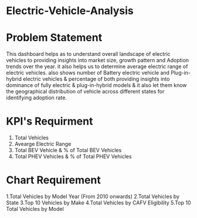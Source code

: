 # Electric-Vehicle-Analysis
# Problem Statement
This dashboard helps as to understand overall landscape of electric vehicles to providing insights into market size, growth pattern and Adoption trends over the year.
it also helps us to determine average electric range of electric vehicles. also shows number of Battery electric vehicle and Plug-in-hybrid electric vehicles
& percentage of both providing insights into dominance of fully electric & plug-in-hybrid models & it also let them know the geographical distribution of vehicle 
across different states for identifying adoption rate.
# KPI's Requirment
1. Total Vehicles
2. Avearge Electric Range
3. Total BEV Vehicle & % of Total BEV Vehicles
4. Total PHEV Vehicles & % of Total PHEV Vehicles
# Chart Requirement
1.Total Vehicles by Model Year (From 2010 onwards)
2.Total Vehicles by State
3.Top 10 Vehicles by Make
4.Total Vehicles by CAFV Eligibility
5.Top 10 Total Vehicles by Model

